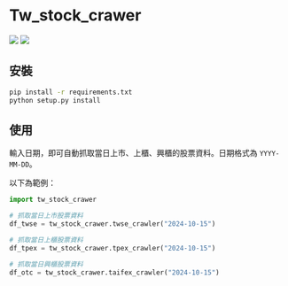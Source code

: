 # Tw_stock_crawer
![](https://img.shields.io/static/v1?label=python&message=3.8>=&color=blue)
[![](https://img.shields.io/static/v1?label=license&message=MIT&color=green)](./License.txt)

## 安裝
```bash
pip install -r requirements.txt
python setup.py install
```

## 使用

輸入日期，即可自動抓取當日上市、上櫃、興櫃的股票資料。日期格式為 `YYYY-MM-DD`。

以下為範例：

```python
import tw_stock_crawer

# 抓取當日上市股票資料
df_twse = tw_stock_crawer.twse_crawler("2024-10-15")

# 抓取當日上櫃股票資料
df_tpex = tw_stock_crawer.tpex_crawler("2024-10-15")

# 抓取當日興櫃股票資料
df_otc = tw_stock_crawer.taifex_crawler("2024-10-15")
```
